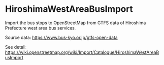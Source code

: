 # HiroshimaWestAreaBusImport

Import the bus stops to OpenStreetMap from GTFS data of Hiroshima Prefecture west area bus services.

Source data:
https://www.bus-kyo.or.jp/gtfs-open-data

See detail:
https://wiki.openstreetmap.org/wiki/Import/Catalogue/HiroshimaWestAreaBusImport
